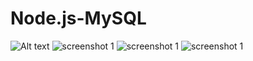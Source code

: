 # Node.js-MySQL
![Alt text](../master/image1.png?raw=true)
![screenshot 1](../master/image1.png)
![screenshot 1](../master/image2.png)
![screenshot 1](../master/image3.png)
